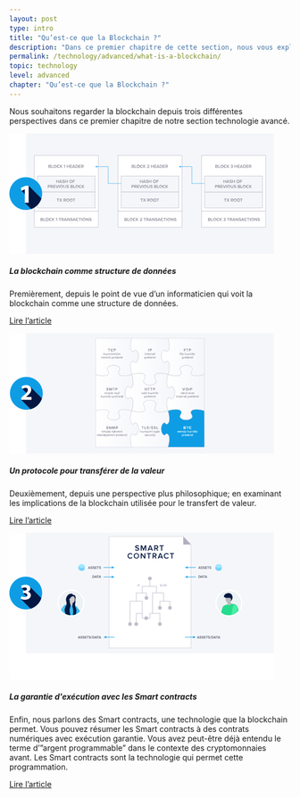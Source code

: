 ```yaml
---
layout: post
type: intro
title: "Qu’est-ce que la Blockchain ?"
description: "Dans ce premier chapitre de cette section, nous vous expliquons comment les blockchains stockent les transactions, pourquoi cela permet de transférer de la valeur, et ce qu’est un smart contract."
permalink: /technology/advanced/what-is-a-blockchain/
topic: technology
level: advanced
chapter: "Qu’est-ce que la Blockchain ?"
---
```


Nous souhaitons regarder la blockchain depuis trois différentes perspectives dans ce premier chapitre de notre section technologie avancé.

<div class="row mt-5">
    <div class="col-md-3">
        <a href="{{ site.baseurl }}{% post_url /technology/advanced/2021-01-02-blockchain-as-a-data-structure %}">
            <img src="/assets/post_files/technology/advanced/what-is-a-blockchain/DS2.svg" alt="La blockchain comme structure de données" />
        </a>
    </div>
    <div class="col-md-9">
        <h5 class="intro-article-title">La blockchain comme structure de données</h5>
        <p class="mb-1">
            Premièrement, depuis le point de vue d’un informaticien qui voit la blockchain comme une structure de données.
        </p>
        <p class="mb-0">
            <a class="font-weight-bold" href="{{ site.baseurl }}{% post_url /technology/advanced/2021-01-02-blockchain-as-a-data-structure %}">Lire l’article</a>
        </p>
    </div>
</div>


<div class="row mt-5">
    <div class="col-md-3">
        <a href="{{ site.baseurl }}{% post_url /technology/advanced/2021-01-03-a-protocol-to-transfer-value %}">
            <img src="/assets/post_files/technology/advanced/what-is-a-blockchain/VT2.svg" alt="Un protocole pour transférer de la valeur" />
        </a>
    </div>
    <div class="col-md-9">
        <h5 class="intro-article-title">Un protocole pour transférer de la valeur</h5>
        <p class="mb-1">
            Deuxièmement, depuis une perspective plus philosophique; en examinant les implications de la blockchain utilisée pour le transfert de valeur.
        </p>
        <p class="mb-0">
            <a class="font-weight-bold" href="{{ site.baseurl }}{% post_url /technology/advanced/2021-01-03-a-protocol-to-transfer-value %}">Lire l’article</a>
        </p>
    </div>
</div>


<div class="row mt-5">
    <div class="col-md-3">
        <a href="{{ site.baseurl }}{% post_url /technology/advanced/2021-01-04-guaranteed-execution-with-smart-contracts %}">
            <img src="/assets/post_files/technology/advanced/what-is-a-blockchain/SC2.svg" alt="La garantie d'exécution avec les Smart contracts" />
        </a>
    </div>
    <div class="col-md-9">
        <h5 class="intro-article-title">La garantie d'exécution avec les Smart contracts</h5>
        <p class="mb-1">
            Enfin, nous parlons des Smart contracts, une technologie que la blockchain permet. Vous pouvez résumer les Smart contracts à des contrats numériques avec exécution garantie. Vous avez peut-être déjà entendu le terme d’”argent programmable” dans le contexte des cryptomonnaies avant. Les Smart contracts sont la technologie qui permet cette programmation.
        </p>
        <p class="mb-0">
            <a class="font-weight-bold" href="{{ site.baseurl }}{% post_url /technology/advanced/2021-01-04-guaranteed-execution-with-smart-contracts %}">Lire l’article</a>
        </p>
    </div>
</div>
